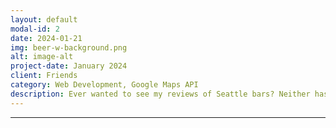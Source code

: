 ```yaml
---
layout: default
modal-id: 2
date: 2024-01-21
img: beer-w-background.png
alt: image-alt
project-date: January 2024
client: Friends
category: Web Development, Google Maps API
description: Ever wanted to see my reviews of Seattle bars? Neither has anybody else! "<a href=\"https://meettomas.blogspot.com/p/seattle-drinks.html\" target=\"_blank\" style=\"color: blue;\"><b><i> Look anyways.</i></b></a>"
---
```


---
